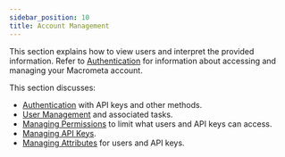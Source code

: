 ```yaml
---
sidebar_position: 10
title: Account Management
---
```


This section explains how to view users and interpret the provided information. Refer to [Authentication](auth/index) for information about accessing and managing your Macrometa account.

This section discusses:

- [Authentication](auth/index) with API keys and other methods.
- [User Management](users/index) and associated tasks.
- [Managing Permissions](permissions/index) to limit what users and API keys can access.
- [Managing API Keys](api-keys/index).
- [Managing Attributes](attributes/index) for users and API keys.
